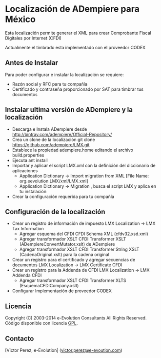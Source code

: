 # Localización de ADempiere para México

Esta localización permite generar el XML para crear Comprobante Fiscal Digitales por Internet (CFDI)

Actualmente el timbrado esta implementado con el proveedor CODEX

## Antes de Instalar

Para poder configurar e instalar la localización se requiere:
- Razón social y RFC para tu compañía
- Certificado y contraseña proporcionado por SAT para timbrar tus documentos

## Instalar ultima versión de ADempiere  y la localización

- Descarga e Instala ADempiere desde http://bintray.com/adempiere/Official-Repository/
- Crea un clone de la localización git clone https://github.com/adempiere/LMX.git
- Establece la propiedad adempiere.home editando el archivo build.properties
- Ejecuta ant install
- Importar y aplicar el script LMX.xml con la definición del diccionario de aplicaciones
    - Application Dictionary -> Import migration from XML [File Name: org.eevolution.LMX/xml/LMX.xml]
    - Application Dictionary -> Migration , busca el script LMX y aplica en tu instalación
- Crear la configuración requerida para tu compañía

## Configuración de la localización

- Crear un registro de información de impuesto LMX Localization -> LMX Tax Information
    - Agregar esquema del CFDI CFDI Schema XML (cfdv32.xsd.xml)
    - Agregar transformador XSLT CFDI Transformer XSLT (ADempiereConvertMutator.xslt) de ADempiere
    - Agregar transformador XSLT CFDI Transformer String XSLT (CadenaOriginal.xslt) para la cadena original
- Crear un registro para el certificado y agregar secuencias de documentos LMX Localization -> LMX Certificate CFDI
- Crear un registro para la Addenda de CFDI LMX Localization -> LMX Addenda CFDI
    - Agregar transformador XSLT CFDI Transformer XLTS (EsquemaCFDICompany.xslt)
- Configurar Implementación de proveedor CODEX

## Licencia
Copyright (C) 2003-2014 e-Evolution Consultants All Rights Reserved.
Código disponible con licencia [GPL](http://www.gnu.org/licenses/old-licenses/gpl-2.0.txt).

## Contacto
[Victor Perez, e-Evolution] (victor.perez@e-evoution.com)
